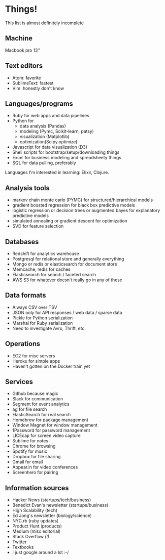 # Things!

This list is almost definitely incomplete


## Machine

Macbook pro 13''


## Text editors

 - Atom: favorite
 - SublimeText: fastest
 - Vim: honestly don't know


## Languages/programs

 - Ruby for web apps and data pipelines
 - Python for 
   * data analysis (Pandas)
   * modeling (Pymc, Scikit-learn, patsy)
   * visualization (Matplotlib)
   * optimization(Scipy.optimize)
 - Javascript for data visualization (D3)
 - Shell scripts for bootstrap/setup/downloading things
 - Excel for business modeling and spreadsheety things
 - SQL for data pulling, preferably

 Languages I'm interested in learning: Elixir, Clojure.


## Analysis tools

 - markov chain monte carlo (PYMC) for structured/hierarchical models
 - gradient boosted regression for black box predictive models
 - logistic regression or decision trees or augmented bayes for explanatory predictive models
 - simulated annealing or gradient descent for optimization
 - SVD for feature selection


## Databases

 - Redshift for analytics warehouse
 - Postgresql for relational store and generally everything
 - Mongo or redis or elasticsearch for document store
 - Memcache, redis for caches
 - Elasticsearch for search / faceted search
 - AWS S3 for whatever doesn't really go in any of these


## Data formats

 - Always CSV over TSV
 - JSON only for API responses / web data / sparse data
 - Pickle for Python serialization
 - Marshal for Ruby serialization
 - Need to investigate Avro, Thrift, etc.


## Operations

 - EC2 for misc servers
 - Heroku for simple apps
 - Haven't gotten on the Docker train yet

## Services

 - Github because magic
 - Slack for communication
 - Segment for event analytics
 - ag for file search
 - ElasticSearch for real search
 - Homebrew for package management
 - Window Magnet for window management
 - 1Password for password management
 - LICEcap for screen video capture
 - Sublime for notes
 - Chrome for browsing
 - Spotify for music
 - Dropbox for file sharing
 - Gmail for email
 - Appear.in for video conferences
 - Screenhero for pairing


## Information sources

 - Hacker News (startups/tech/business)
 - Benedict Evan's newsletter (startups/business)
 - High Scalability (tech)
 - Ed Jong's newsletter (biology/science)
 - NYC.rb (ruby updates)
 - Product Hunt (products)
 - Medium (misc editorial)
 - Stack Overflow *(!)*
 - Twitter
 - Textbooks
 - I just google around a lot :-/
